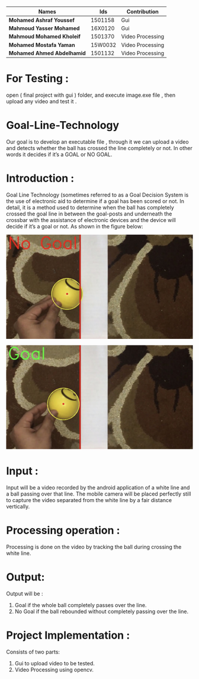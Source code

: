 Names                    | Ids                                                                                                                                                                                                                                                                                                                                            | Contribution
------------------------ | --------------------------------------------------------------------------------------------------------------------------------------------------------------------------------------------------------------------------------------------------------------------------------------------------------------------------------------------- | ---------
**Mohamed Ashraf Youssef**            | 1501158                                                                                                                                                              | Gui
**Mahmoud Yasser Mohamed**            | 16X0120                                                                                                                                                              | Gui
**Mahmoud Mohamed Kholeif**           | 1501370                                                                                                                                                              | Video Processing
**Mohamed Mostafa Yaman**             | 15W0032                                                                                                                                                              | Video Processing
**Mohamed Ahmed Abdelhamid**          | 1501132                                                                                                                                                              | Video Processing

# For Testing :
open ( final project with gui ) folder, and execute image.exe file , then upload any video and test it . 


# Goal-Line-Technology
Our goal is to develop an executable file , through it we can upload a video and detects whether the ball has crossed the line completely or not. In other words it decides if it’s a GOAL or NO GOAL.



# Introduction : 
Goal Line Technology (sometimes referred to as a Goal Decision System is the use of electronic aid to determine if a goal has been scored or not. In detail, it is a method used to determine when the ball has completely crossed the goal line in between the goal-posts and underneath the crossbar with the assistance of electronic devices and the device will decide if it’s a goal or not. 
As shown in the figure below: 

<p align="center">
  <img src="docs/no goal.jpg">
</p>

<p align="center">
  <img src="docs/goal.jpg">
</p>

# Input : 
Input will be a video recorded by the android application of a white line and a ball passing over that line. The mobile camera will be placed perfectly still to capture the video separated from the white line by a fair distance vertically. 

# Processing operation : 
Processing is done on the video by tracking the ball during crossing the white line. 

# Output: 
Output will be : 
1. Goal if the whole ball completely passes over the line. 
2. No Goal if the ball rebounded without completely passing over the line. 

# Project Implementation :
Consists of two parts: 
1. Gui to upload video to be tested. 
2. Video Processing using opencv.

